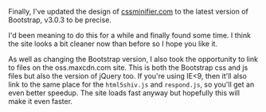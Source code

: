Finally, I've updated the design of [cssminifier.com](/) to the latest version of Bootstrap, v3.0.3 to be precise.

I'd been meaning to do this for a while and finally found some time. I think the site looks a bit cleaner now than
before so I hope you like it.

As well as changing the Bootstrap version, I also took the opportunity to link to files on the oss.maxcdn.com
site. This is both the Bootstrap css and js files but also the version of jQuery too. If you're using IE<9, then it'll
also link to the same place for the `html5shiv.js` and `respond.js`, so you'll get an even better speedup. The site
loads fast anyway but hopefully this will make it even faster.
